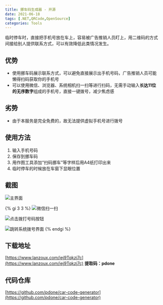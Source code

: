 ```yaml
---
title: 挪车码生成器 - 开源
date: 2021-06-18
tags: [.NET,QRCode,OpenSource]
categories: Tools
---
```


临时停车时，直接把手机号放在车上，容易被广告推销人员盯上，用二维码的方式间接给别人提供联系方式，可以有效降低此类情况发生。
<!--more-->
## 优势
- 使用挪车码展示联系方式，可以避免直接展示出手机号码，广告推销人员可能懒得扫码获取你的手机号
- 可以使用微信、浏览器、系统相机扫一扫等进行扫码，无需手动输入**长达11位的无序数字**组成的手机号，直接一键拨号，减少焦虑感

## 劣势
- 由于本服务是完全免费的，故无法提供虚拟手机号进行拨号

## 使用方法
1. 输入手机号码
2. 保存到挪车码
3. 用作图工具添加“扫码挪车”等字样后用A4纸打印出来
4. 临时停车的时候放在车窗下显眼位置

## 截图

![主界面](https://cdn.jsdelivr.net/gh/pdone/static@latest/img/article/car-code-generator/1.png)

{% gi 3 3 %}
![微信扫一扫](https://cdn.jsdelivr.net/gh/pdone/static@latest/img/article/car-code-generator/2.jpg)

![点击拨打号码按钮](https://cdn.jsdelivr.net/gh/pdone/static@latest/img/article/car-code-generator/3.jpg)

![跳转系统拨号界面](https://cdn.jsdelivr.net/gh/pdone/static@latest/img/article/car-code-generator/4.jpg)
{% endgi %}
## 下载地址

[https://www.lanzoux.com/iej9Tqkzj7c](https://www.lanzoux.com/iej9Tqkzj7c)
<b style='font-size:1em;'>提取码：pdone</b>

## 代码仓库
[https://github.com/pdone/car-code-generator](https://github.com/pdone/car-code-generator)